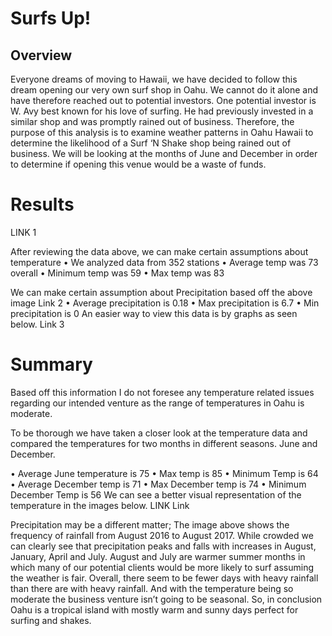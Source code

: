 # Surfs Up!

## Overview 


Everyone dreams of moving to Hawaii, we have decided to follow this dream opening our very own surf shop in Oahu. We cannot do it alone and have therefore reached out to potential investors. One potential investor is W. Avy best known for his love of surfing. He had previously invested in a similar shop and was promptly rained out of business. Therefore, the purpose of this analysis is to examine weather patterns in Oahu Hawaii to determine the likelihood of a Surf ‘N Shake shop being rained out of business. We will be looking at the months of June and December in order to determine if opening this venue would be a waste of funds. 


# Results

LINK 1

After reviewing the data above, we can make certain assumptions about temperature
•	We analyzed data from 352 stations
•	Average temp was 73 overall
•	Minimum temp was 59
•	Max temp was 83

We can make certain assumption about Precipitation based off the above image 
Link 2
•	Average precipitation is 0.18 
•	Max precipitation is 6.7
•	 Min precipitation is 0
An easier way to view this data is by graphs as seen below.
Link 3


# Summary
Based off this information I do not foresee any temperature related issues regarding our intended venture as the range of temperatures in Oahu is moderate. 

To be thorough we have taken a closer look at the temperature data and compared the temperatures for two months in different seasons. June and December. 

•	Average June temperature is 75
•	Max temp is 85
•	Minimum Temp is 64
•	Average December temp is 71
•	Max December temp is 74
•	Minimum December Temp is 56
We can see a better visual representation of the temperature in the images below.
LINK
Link



Precipitation may be a different matter; The image above shows the frequency of rainfall from August 2016 to August 2017. While crowded we can clearly see that precipitation peaks and falls with increases in August, January, April and July. 
August and July are warmer summer months in which many of our potential clients would be more likely to surf assuming the weather is fair.  Overall, there seem to be fewer days with heavy rainfall than there are with heavy rainfall. And with the temperature being so moderate the business venture isn’t going to be seasonal.  So, in conclusion Oahu is a tropical island with mostly warm and sunny days perfect for surfing and shakes. 




